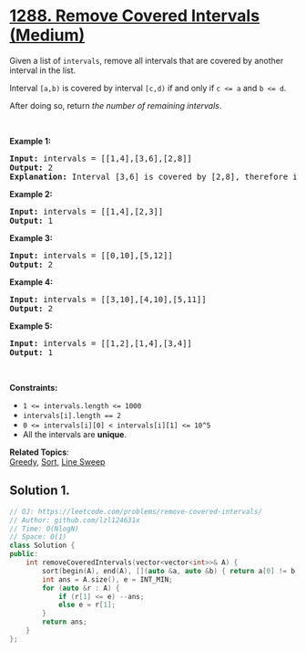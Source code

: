 # [1288. Remove Covered Intervals (Medium)](https://leetcode.com/problems/remove-covered-intervals/)

<p>Given a list of <code>intervals</code>, remove all intervals that are covered by another interval in the list.</p>

<p>Interval <code>[a,b)</code> is covered by&nbsp;interval <code>[c,d)</code> if and only if <code>c &lt;= a</code> and <code>b &lt;= d</code>.</p>

<p>After doing so, return <em>the number of remaining intervals</em>.</p>

<p>&nbsp;</p>
<p><strong>Example 1:</strong></p>

<pre><strong>Input:</strong> intervals = [[1,4],[3,6],[2,8]]
<strong>Output:</strong> 2
<b>Explanation: </b>Interval [3,6] is covered by [2,8], therefore it is removed.
</pre>

<p><strong>Example 2:</strong></p>

<pre><strong>Input:</strong> intervals = [[1,4],[2,3]]
<strong>Output:</strong> 1
</pre>

<p><strong>Example 3:</strong></p>

<pre><strong>Input:</strong> intervals = [[0,10],[5,12]]
<strong>Output:</strong> 2
</pre>

<p><strong>Example 4:</strong></p>

<pre><strong>Input:</strong> intervals = [[3,10],[4,10],[5,11]]
<strong>Output:</strong> 2
</pre>

<p><strong>Example 5:</strong></p>

<pre><strong>Input:</strong> intervals = [[1,2],[1,4],[3,4]]
<strong>Output:</strong> 1
</pre>

<p>&nbsp;</p>
<p><strong>Constraints:</strong></p>

<ul>
	<li><code>1 &lt;= intervals.length &lt;= 1000</code></li>
	<li><code>intervals[i].length == 2</code></li>
	<li><code>0 &lt;= intervals[i][0] &lt;&nbsp;intervals[i][1] &lt;= 10^5</code></li>
	<li>All the intervals are <strong>unique</strong>.</li>
</ul>

**Related Topics**:  
[Greedy](https://leetcode.com/tag/greedy/), [Sort](https://leetcode.com/tag/sort/), [Line Sweep](https://leetcode.com/tag/line-sweep/)

## Solution 1.

```cpp
// OJ: https://leetcode.com/problems/remove-covered-intervals/
// Author: github.com/lzl124631x
// Time: O(NlogN)
// Space: O(1)
class Solution {
public:
    int removeCoveredIntervals(vector<vector<int>>& A) {
        sort(begin(A), end(A), [](auto &a, auto &b) { return a[0] != b[0] ? a[0] < b[0] : a[1] > b[1]; });
        int ans = A.size(), e = INT_MIN;
        for (auto &r : A) {
            if (r[1] <= e) --ans;
            else e = r[1];
        }
        return ans;
    }
};
```